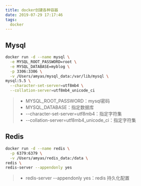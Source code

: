 ```yaml
---
title: docker创建各种容器
date: 2019-07-29 17:17:46
tags:
  docker
---
```


## Mysql

``` bash
docker run -d --name mysql \
  -e MYSQL_ROOT_PASSWORD=root \
  -e MYSQL_DATABASE=myblog \
  -p 3306:3306 \
  -v /Users/amyas/mysql_data:/var/lib/mysql \
mysql:5.5 \
  --character-set-server=utf8mb4 \
  --collation-server=utf8mb4_unicode_ci
```
> * MYSQL_ROOT_PASSWORD：mysql密码
> * MYSQL_DATABASE：指定数据库
> * --character-set-server=utf8mb4：指定字符集
> * --collation-server=utf8mb4_unicode_ci：指定字符集

## Redis

``` bash
docker run -d --name redis \
  -p 6379:6379 \
  -v /Users/amyas/redis_data:/data \
redis \
redis-server --appendonly yes
```

> * redis-server --appendonly yes：redis 持久化配置